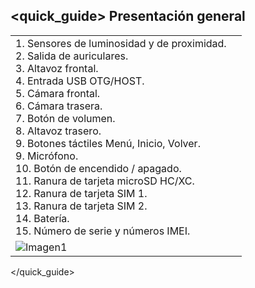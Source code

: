 ## <quick_guide> Presentación general
|  |  |
|:-------|:-------|
|1. Sensores de luminosidad y de proximidad.<br> 2. Salida de auriculares.<br> 3. Altavoz frontal.<br> 4. Entrada USB OTG/HOST.<br> 5. Cámara frontal. <br> 6. Cámara trasera. <br> 7. Botón de volumen. <br> 8. Altavoz trasero. <br> 9. Botones táctiles Menú, Inicio, Volver. <br> 9. Micrófono. <br> 10. Botón de encendido / apagado. <br> 11. Ranura de tarjeta microSD HC/XC. <br> 12. Ranura de tarjeta SIM 1. <br> 13. Ranura de tarjeta SIM 2. <br> 14. Batería. <br> 15. Número de serie y números IMEI.|
![Imagen1](http://static.energysistem.com/images/manuals/39530/535565e5544ec.jpg)|
</quick_guide>
